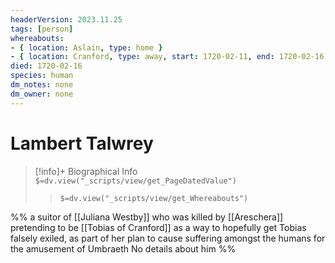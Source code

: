 ```yaml
---
headerVersion: 2023.11.25
tags: [person]
whereabouts:
- { location: Aslain, type: home }
- { location: Cranford, type: away, start: 1720-02-11, end: 1720-02-16 }
died: 1720-02-16
species: human
dm_notes: none
dm_owner: none
---
```

# Lambert Talwrey
>[!info]+ Biographical Info  
> `$=dv.view("_scripts/view/get_PageDatedValue")`  
>> `$=dv.view("_scripts/view/get_Whereabouts")`

%% a suitor of [[Juliana Westby]] who was killed by [[Areschera]] pretending to be [[Tobias of Cranford]] as a way to hopefully get Tobias falsely exiled, as part of her plan to cause suffering amongst the humans for the amusement of Umbraeth 
No details about him
%%
